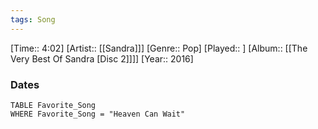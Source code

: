 ```yaml
---
tags: Song  
---
```

[Time:: 4:02]
[Artist:: [[Sandra]]]
[Genre:: Pop]
[Played:: ]
[Album:: [[The Very Best Of Sandra [Disc 2]]]]
[Year:: 2016]
### Dates
````dataview
TABLE Favorite_Song
WHERE Favorite_Song = "Heaven Can Wait"
````